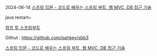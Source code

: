 
2024-06-14  [스프링 입문 - 코드로 배우는 스프링 부트, 웹 MVC, DB 접근 기술](https://inf.run/hivx6)


java restart~

[점프 투 스프링부트](https://wikidocs.net/book/7601)

Githut : https://github.com/pahkey/sbb3


[스프링 입문 - 코드로 배우는 스프링 부트, 웹 MVC, DB 접근 기술](https://www.inflearn.com/course/%EC%8A%A4%ED%94%84%EB%A7%81-%EC%9E%85%EB%AC%B8-%EC%8A%A4%ED%94%84%EB%A7%81%EB%B6%80%ED%8A%B8)
